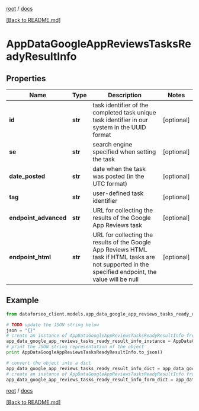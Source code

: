 [root](./../ "root") / [docs](./ "docs")

[[Back to README.md]](./../README.md "[Back to README.md]")

# AppDataGoogleAppReviewsTasksReadyResultInfo

## Properties

Name | Type | Description | Notes
------------ | ------------- | ------------- | -------------
**id** | **str** | task identifier of the completed task unique task identifier in our system in the UUID format | [optional]
**se** | **str** | search engine specified when setting the task | [optional]
**date_posted** | **str** | date when the task was posted (in the UTC format) | [optional]
**tag** | **str** | user-defined task identifier | [optional]
**endpoint_advanced** | **str** | URL for collecting the results of the Google App Reviews task | [optional]
**endpoint_html** | **str** | URL for collecting the results of the Google App Reviews HTML task if HTML tasks are not supported in the specified endpoint, the value will be null | [optional]

## Example

```python
from dataforseo_client.models.app_data_google_app_reviews_tasks_ready_result_info import AppDataGoogleAppReviewsTasksReadyResultInfo

# TODO update the JSON string below
json = "{}"
# create an instance of AppDataGoogleAppReviewsTasksReadyResultInfo from a JSON string
app_data_google_app_reviews_tasks_ready_result_info_instance = AppDataGoogleAppReviewsTasksReadyResultInfo.from_json(json)
# print the JSON string representation of the object
print AppDataGoogleAppReviewsTasksReadyResultInfo.to_json()

# convert the object into a dict
app_data_google_app_reviews_tasks_ready_result_info_dict = app_data_google_app_reviews_tasks_ready_result_info_instance.to_dict()
# create an instance of AppDataGoogleAppReviewsTasksReadyResultInfo from a dict
app_data_google_app_reviews_tasks_ready_result_info_form_dict = app_data_google_app_reviews_tasks_ready_result_info.from_dict(app_data_google_app_reviews_tasks_ready_result_info_dict)
```

  

[root](./../ "root") / [docs](./ "docs")

[[Back to README.md]](./../README.md "[Back to README.md]")